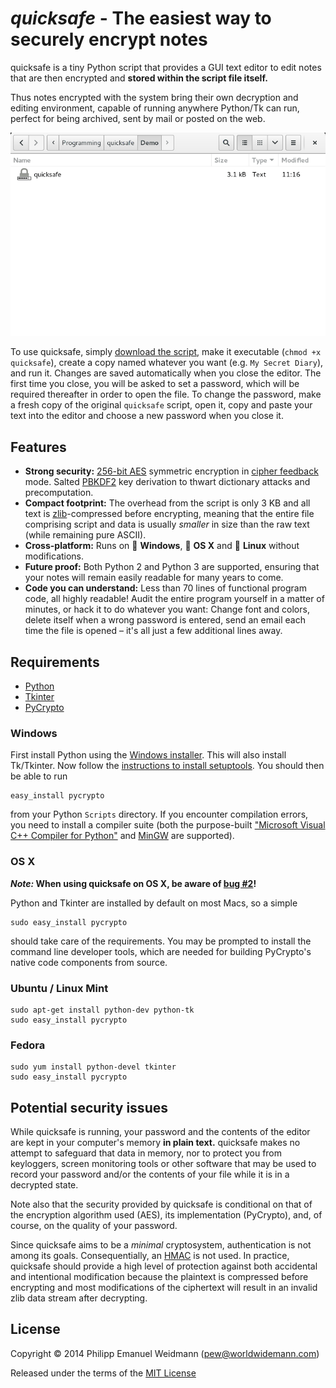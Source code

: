 # *quicksafe* - The easiest way to securely encrypt notes

quicksafe is a tiny Python script that provides a GUI text editor to edit notes that are then encrypted and **stored within the script file itself.**

Thus notes encrypted with the system bring their own decryption and editing environment, capable of running anywhere Python/Tk can run, perfect for being archived, sent by mail or posted on the web.

![Screencast](screencast.gif)

To use quicksafe, simply [download the script](quicksafe), make it executable (`chmod +x quicksafe`), create a copy named whatever you want (e.g. `My Secret Diary`), and run it. Changes are saved automatically when you close the editor. The first time you close, you will be asked to set a password, which will be required thereafter in order to open the file. To change the password, make a fresh copy of the original `quicksafe` script, open it, copy and paste your text into the editor and choose a new password when you close it.

## Features

* **Strong security:** [256-bit AES](http://en.wikipedia.org/wiki/Advanced_Encryption_Standard) symmetric encryption in [cipher feedback](http://en.wikipedia.org/wiki/Block_cipher_mode_of_operation#Cipher_feedback_.28CFB.29) mode. Salted [PBKDF2](http://en.wikipedia.org/wiki/PBKDF2) key derivation to thwart dictionary attacks and precomputation.
* **Compact footprint:** The overhead from the script is only 3 KB and all text is [zlib](http://en.wikipedia.org/wiki/Zlib)-compressed before encrypting, meaning that the entire file comprising script and data is usually *smaller* in size than the raw text (while remaining pure ASCII).
* **Cross-platform:** Runs on :checkered_flag: **Windows**, :apple: **OS X** and :penguin: **Linux** without modifications.
* **Future proof:** Both Python 2 and Python 3 are supported, ensuring that your notes will remain easily readable for many years to come.
* **Code you can understand:** Less than 70 lines of functional program code, all highly readable! Audit the entire program yourself in a matter of minutes, or hack it to do whatever you want: Change font and colors, delete itself when a wrong password is entered, send an email each time the file is opened – it's all just a few additional lines away.

## Requirements
* [Python](https://www.python.org/)
* [Tkinter](https://wiki.python.org/moin/TkInter)
* [PyCrypto](https://www.dlitz.net/software/pycrypto/)

### Windows

First install Python using the [Windows installer](https://www.python.org/downloads/windows/). This will also install Tk/Tkinter. Now follow the [instructions to install setuptools](https://pypi.python.org/pypi/setuptools#windows-simplified). You should then be able to run

```
easy_install pycrypto
```

from your Python `Scripts` directory. If you encounter compilation errors, you need to install a compiler suite (both the purpose-built ["Microsoft Visual C++ Compiler for Python"](http://www.microsoft.com/en-us/download/details.aspx?id=44266) and [MinGW](http://mingw.org/) are supported).

### OS X

**_Note:_ When using quicksafe on OS X, be aware of [bug #2](https://github.com/p-e-w/quicksafe/issues/2)!**

Python and Tkinter are installed by default on most Macs, so a simple

```
sudo easy_install pycrypto
```

should take care of the requirements. You may be prompted to install the command line developer tools, which are needed for building PyCrypto's native code components from source.

### Ubuntu / Linux Mint

```
sudo apt-get install python-dev python-tk
sudo easy_install pycrypto
```

### Fedora

```
sudo yum install python-devel tkinter
sudo easy_install pycrypto
```

## Potential security issues

While quicksafe is running, your password and the contents of the editor are kept in your computer's memory **in plain text.** quicksafe makes no attempt to safeguard that data in memory, nor to protect you from keyloggers, screen monitoring tools or other software that may be used to record your password and/or the contents of your file while it is in a decrypted state.

Note also that the security provided by quicksafe is conditional on that of the encryption algorithm used (AES), its implementation (PyCrypto), and, of course, on the quality of your password.

Since quicksafe aims to be a *minimal* cryptosystem, authentication is not among its goals. Consequentially, an [HMAC](http://en.wikipedia.org/wiki/Hash-based_message_authentication_code) is not used. In practice, quicksafe should provide a high level of protection against both accidental and intentional modification because the plaintext is compressed before encrypting and most modifications of the ciphertext will result in an invalid zlib data stream after decrypting.

## License

Copyright © 2014 Philipp Emanuel Weidmann (<pew@worldwidemann.com>)

Released under the terms of the [MIT License](http://opensource.org/licenses/MIT)
